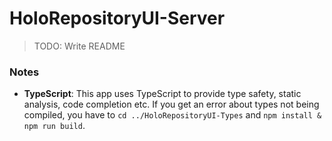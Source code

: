 # HoloRepositoryUI-Server

>TODO: Write README

### Notes
- **TypeScript**: This app uses TypeScript to provide type safety, static analysis, code completion etc. If you get an error about types not being compiled, you have to `cd ../HoloRepositoryUI-Types` and `npm install & npm run build`.